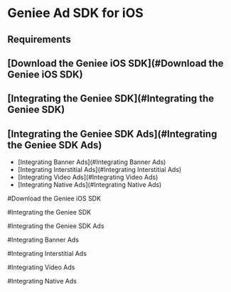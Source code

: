 Geniee Ad SDK for iOS
=====================

Requirements
------------

[Download the Geniee iOS SDK](#Download the Geniee iOS SDK)
---------------------------

[Integrating the Geniee SDK](#Integrating the Geniee SDK)
--------------------------

[Integrating the Geniee SDK Ads](#Integrating the Geniee SDK Ads)
-------------------------------
* [Integrating Banner Ads](#Integrating Banner Ads)
* [Integrating Interstitial Ads](#Integrating Interstitial Ads)
* [Integrating Video Ads](#Integrating Video Ads)
* [Integrating Native Ads](#Integrating Native Ads)

#Download the Geniee iOS SDK

#Integrating the Geniee SDK

#Integrating the Geniee SDK Ads

#Integrating Banner Ads

#Integrating Interstitial Ads

#Integrating Video Ads

#Integrating Native Ads
